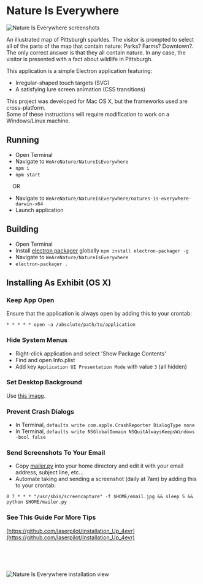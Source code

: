 # <a name="natureiseverywhere"></a>Nature Is Everywhere

![Nature Is Everywhere screenshots](https://github.com/CMP-Studio/WeAreNature/blob/master/_Images/NatureIsEverywhere_Screens.png)


An illustrated map of Pittsburgh sparkles. The visitor is prompted to select all of the parts of the map that contain nature: Parks? Farms? Downtown?. The only correct answer is that they all contain nature. In any case, the visitor is presented with a fact about wildlife in Pittsburgh.


This application is a simple Electron application featuring:
* Irregular-shaped touch targets (SVG)
* A satisfying lure screen animation (CSS transitions)

This project was developed for Mac OS X, but the frameworks used are cross-platform. <br/>
Some of these instructions will require modification to work on a Windows/Linux machine.


## Running
* Open Terminal
* Navigate to ```WeAreNature/NatureIsEverywhere```
* ```npm i```
* ```npm start```

&nbsp;&nbsp;&nbsp;&nbsp;OR

* Navigate to ```WeAreNature/NatureIsEverywhere/natures-is-everywhere-darwin-x64```
* Launch application

## Building
* Open Terminal
* Install [electron packager](https://github.com/electron-userland/electron-packager) globally ```npm install electron-packager -g```
* Navigate to ```WeAreNature/NatureIsEverywhere```
* ```electron-packager .```

## Installing As Exhibit (OS X)

### <a name="keepappopen"></a>Keep App Open

Ensure that the application is always open by adding this to your crontab:

```* * * * * open -a /absolute/path/to/application```

### Hide System Menus
* Right-click application and select 'Show Package Contents'
* Find and open Info.plist
* Add key ```Application UI Presentation Mode``` with value ```3``` (all hidden)

### Set Desktop Background

Use [this image](https://github.com/CMP-Studio/WeAreNature/blob/master/_HelpfulThings/OutOfOrder.png).

### Prevent Crash Dialogs
* In Terminal, ```defaults write com.apple.CrashReporter DialogType none```
* In Terminal, ```defaults write NSGlobalDomain NSQuitAlwaysKeepsWindows -bool false```

### <a name="dailyemail"></a>Send Screenshots To Your Email

* Copy [mailer.py](https://github.com/CMP-Studio/WeAreNature/blob/master/_HelpfulThings/mailer.py) into your home directory and edit it with your email address, subject line, etc... 
* Automate taking and sending a screenshot (daily at 7am) by adding this to your crontab:

```0 7 * * * "/usr/sbin/screencapture" -f $HOME/email.jpg && sleep 5 && python $HOME/mailer.py```

### See This Guide For More Tips
[https://github.com/laserpilot/Installation_Up_4evr](https://github.com/laserpilot/Installation_Up_4evr)

<br/>
<br/>
<br/>

![Nature Is Everywhere installation view](https://github.com/CMP-Studio/WeAreNature/blob/master/_Images/NatureIsEverywhere_Wide.jpg)

 

